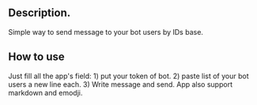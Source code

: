 ## Description.
Simple way to send message to your bot users by IDs base.

## How to use
Just fill all the app's field: 1) put your token of bot. 2) paste list of your bot users a new line each. 3) Write message and send.
App also support markdown and emodji.
